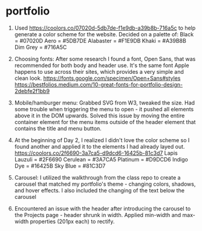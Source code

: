 # portfolio

1. Used https://coolors.co/07020d-5db7de-f1e9db-a39b8b-716a5c to help generate a color scheme for the website. Decided on a palette of:
Black = #07020D
Aero = #5DB7DE
Alabaster = #F1E9DB
Khaki = #A39B8B
Dim Grey = #716A5C

2. Choosing fonts: After some research I found a font, Open Sans, that was recommended for both body and header use. It's the same font Apple happens to use across their sites, which provides a very simple and clean look.
https://fonts.google.com/specimen/Open+Sans#styles
https://bestfolios.medium.com/10-great-fonts-for-portfolio-design-2debfe2f1bb9

3. Mobile/hamburger menu: Grabbed SVG from W3, tweaked the size. Had some trouble when triggering the menu to open - it pushed all elements above it in the DOM upwards. Solved this issue by moving the entire container element for the menu items outside of the header element that contains the title and menu button.

4. At the beginning of Day 2, I realized I didn't love the color scheme so I found another and applied it to the elements I had already layed out.
https://coolors.co/2f6690-3a7ca5-d9dcd6-16425b-81c3d7
Lapis Lauzuli = #2F6690
Cerulean = #3A7CA5
Platinum = #D9DCD6
Indigo Dye = #16425B
Sky Blue = #81C3D7

5. Carousel: I utilized the walkthrough from the class repo to create a carousel that matched my portfolio's theme - changing colors, shadows, and hover effects. I also included the changing of the text below the carousel 

6. Encountered an issue with the header after introducing the carousel to the Projects page - header shrunk in width. Applied min-width and max-width properties (201px each) to rectify.
